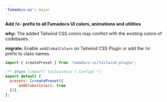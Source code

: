 ```yaml
---
'fumadocs-ui': major
---
```


**Add `fd-` prefix to all Fumadocs UI colors, animations and utilities**

**why:** The added Tailwind CSS colors may conflict with the existing colors of codebases.

**migrate:** Enable `addGlobalColors` on Tailwind CSS Plugin or add the `fd-` prefix to class names.

```js
import { createPreset } from 'fumadocs-ui/tailwind-plugin';
 
/** @type {import('tailwindcss').Config} */
export default {
  presets: [createPreset({
      addGlobalColors: true
  })],
};
```

